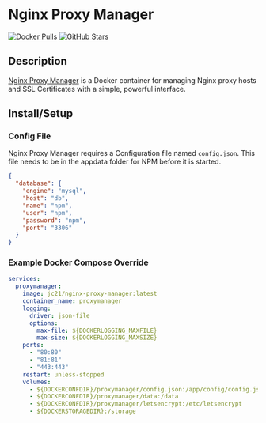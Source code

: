 # Nginx Proxy Manager

[![Docker Pulls](https://img.shields.io/docker/pulls/jc21/nginx-proxy-manager?style=flat-square&color=607D8B&label=docker%20pulls&logo=docker)](https://hub.docker.com/r/jc21/nginx-proxy-manager)
[![GitHub Stars](https://img.shields.io/github/stars/jc21/nginx-proxy-manager?style=flat-square&color=607D8B&label=github%20stars&logo=github)](https://github.com/jc21/nginx-proxy-manager)

## Description

[Nginx Proxy Manager](https://nginxproxymanager.com/) is a Docker container for managing Nginx proxy hosts and SSL Certificates with a simple, powerful interface.

## Install/Setup

### Config File

Nginx Proxy Manager requires a Configuration file named `config.json`. This file needs to be in the appdata folder for NPM before it is started.

```json
{
  "database": {
    "engine": "mysql",
    "host": "db",
    "name": "npm",
    "user": "npm",
    "password": "npm",
    "port": "3306"
  }
}
```

### Example Docker Compose Override

```yaml
services:
  proxymanager:
    image: jc21/nginx-proxy-manager:latest
    container_name: proxymanager
    logging:
      driver: json-file
      options:
        max-file: ${DOCKERLOGGING_MAXFILE}
        max-size: ${DOCKERLOGGING_MAXSIZE}
    ports:
      - "80:80"
      - "81:81"
      - "443:443"
    restart: unless-stopped
    volumes:
      - ${DOCKERCONFDIR}/proxymanager/config.json:/app/config/config.json
      - ${DOCKERCONFDIR}/proxymanager/data:/data
      - ${DOCKERCONFDIR}/proxymanager/letsencrypt:/etc/letsencrypt
      - ${DOCKERSTORAGEDIR}:/storage
```
